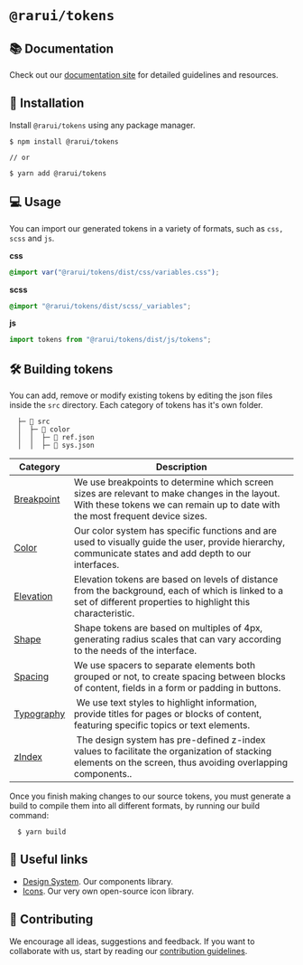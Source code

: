 # `@rarui/tokens`

## 📚 Documentation

Check out our [documentation site]() for detailed guidelines and resources.

## 🚀 Installation

Install `@rarui/tokens` using any package manager.

```shell
$ npm install @rarui/tokens

// or

$ yarn add @rarui/tokens
```

## 💻 Usage

You can import our generated tokens in a variety of formats, such as `css, scss` and `js`.

**css**

```css
@import var("@rarui/tokens/dist/css/variables.css");
```

**scss**

```scss
@import "@rarui/tokens/dist/scss/_variables";
```

**js**

```javascript
import tokens from "@rarui/tokens/dist/js/tokens";
```

## 🛠 Building tokens

You can add, remove or modify existing tokens by editing the json files inside the `src` directory. Each category of tokens has it's own folder.

```
  ├─ 📁 src
  │  ├─ 📁 color
  │  │  ├─ 📄 ref.json
  │  │  ├─ 📄 sys.json
```

| Category                       | Description                                                                                                                                                                    |
| ------------------------------ | ------------------------------------------------------------------------------------------------------------------------------------------------------------------------------ |
| [Breakpoint](./src/breakpoint) | We use breakpoints to determine which screen sizes are relevant to make changes in the layout. With these tokens we can remain up to date with the most frequent device sizes. |
| [Color](./src/color)           | Our color system has specific functions and are used to visually guide the user, provide hierarchy, communicate states and add depth to our interfaces.                        |                           |
| [Elevation](./src/shadow)      | Elevation tokens are based on levels of distance from the background, each of which is linked to a set of different properties to highlight this characteristic.               |
| [Shape](./src/shape)           | Shape tokens are based on multiples of 4px, generating radius scales that can vary according to the needs of the interface.                                                    |
| [Spacing](./src/spacing)       | We use spacers to separate elements both grouped or not, to create spacing between blocks of content, fields in a form or padding in buttons.                                  |
| [Typography](./src/typography) |  We use text styles to highlight information, provide titles for pages or blocks of content, featuring specific topics or text elements.                                       |
| [zIndex](./src/zIndex)         |  The design system has pre-defined z-index values to facilitate the organization of stacking elements on the screen, thus avoiding overlapping components..                    |

Once you finish making changes to our source tokens, you must generate a build to compile them into all different formats, by running our build command:

```shell
  $ yarn build
```

## 🔗 Useful links

- [Design System](https://git.rarolabs.com.br/frontend/rarui). Our components library.
- [Icons](https://git.rarolabs.com.br/frontend/rarui/packages/icons). Our very own open-source icon library.

## 🤝 Contributing

We encourage all ideas, suggestions and feedback. If you want to collaborate with us, start by reading our [contribution guidelines](https://git.rarolabs.com.br/frontend/rarui/blob/master/CONTRIBUTING.md).
